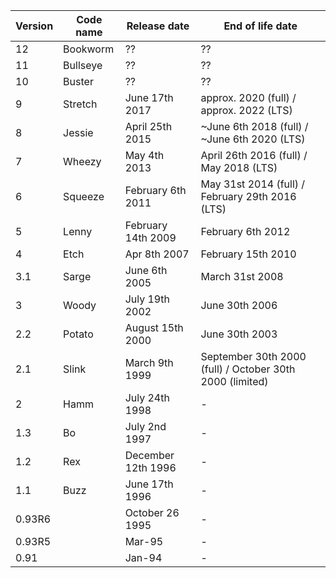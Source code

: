 | Version | Code name | Release date       | End of life date                                         |
|---------|-----------|--------------------|----------------------------------------------------------|
| 12      | Bookworm  | ??                 | ??                                                       |
| 11      | Bullseye  | ??                 | ??                                                       |
| 10      | Buster    | ??                 | ??                                                       |
| 9       | Stretch   | June 17th 2017     | approx. 2020 (full) / approx. 2022 (LTS)                 |
| 8       | Jessie    | April 25th 2015    | ~June 6th 2018 (full) / ~June 6th 2020 (LTS)             |
| 7       | Wheezy    | May 4th 2013       | April 26th 2016 (full) / May 2018 (LTS)                  |
| 6       | Squeeze   | February 6th 2011  | May 31st 2014 (full) / February 29th 2016 (LTS)          |
| 5       | Lenny     | February 14th 2009 | February 6th 2012                                        |
| 4       | Etch      | Apr 8th 2007       | February 15th 2010                                       |
| 3.1     | Sarge     | June 6th 2005      | March 31st 2008                                          |
| 3       | Woody     | July 19th 2002     | June 30th 2006                                           |
| 2.2     | Potato    | August 15th 2000   | June 30th 2003                                           |
| 2.1     | Slink     | March 9th 1999     | September 30th 2000 (full) / October 30th 2000 (limited) |
| 2       | Hamm      | July 24th 1998     | -                                                        |
| 1.3     | Bo        | July 2nd 1997      | -                                                        |
| 1.2     | Rex       | December 12th 1996 | -                                                        |
| 1.1     | Buzz      | June 17th 1996     | -                                                        |
| 0.93R6  |           | October 26 1995    | -                                                        |
| 0.93R5  |           | Mar-95             | -                                                        |
| 0.91    |           | Jan-94             | -                                                        |